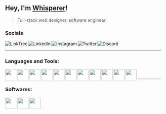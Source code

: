 ## Hey, I'm <a href="https://whispererx.github.io/" target="_blank">Whisperer</a>!

> Full-stack web designer, software engineer.

### Socials

<a href="https://linktr.ee/whispererX" target="_blank"><img align="left" alt="LinkTree"  src="https://img.shields.io/badge/linktree-39E09B?style=for-the-badge&logo=linktree&logoColor=white"/></a>
<a href="https://www.linkedin.com/in/herkus-%C5%BEilaitis-004b8434a/" target="_blank"><img align="left" alt="LinkedIn" src="https://img.shields.io/badge/LinkedIn-0077B5?style=for-the-badge&logo=linkedin&logoColor=white"/></a>
<a href="https://www.instagram.com/herkus.zz/" target="_blank"><img align="left" alt="Instagram"  src="https://img.shields.io/badge/Instagram-E4405F?style=for-the-badge&logo=instagram&logoColor=white"/></a>
<a href="https://x.com/WhispererMeta" target="_blank"><img align="left" alt="Twitter"    src="https://img.shields.io/badge/X-000000?style=for-the-badge&logo=x&logoColor=white"/></a>
<a href="https://www.discord.com/users/757852052901593179" target="_blank"><img align="left" alt="Discord"    src="https://img.shields.io/badge/Discord-5865F2?style=for-the-badge&logo=discord&logoColor=white"/></a>

<br/>
<hr>

### Languages and Tools:

<img align=left width="36" src="https://raw.githubusercontent.com/marwin1991/profile-technology-icons/refs/heads/main/icons/git.png">
<img align=left width="36" src="https://raw.githubusercontent.com/marwin1991/profile-technology-icons/refs/heads/main/icons/html.png">
<img align=left width="36" src="https://raw.githubusercontent.com/marwin1991/profile-technology-icons/refs/heads/main/icons/css.png">
<img align=left width="36" src="https://raw.githubusercontent.com/marwin1991/profile-technology-icons/refs/heads/main/icons/javascript.png">
<img align=left width="36" src="https://raw.githubusercontent.com/marwin1991/profile-technology-icons/refs/heads/main/icons/bootstrap.png">
<img align=left width="36" src="https://raw.githubusercontent.com/marwin1991/profile-technology-icons/refs/heads/main/icons/firebase.png">
<img align=left width="36" src="https://raw.githubusercontent.com/marwin1991/profile-technology-icons/refs/heads/main/icons/react.png">
<img align=left width="36" src="https://raw.githubusercontent.com/marwin1991/profile-technology-icons/refs/heads/main/icons/node_js.png">
<img align=left width="36" src="https://raw.githubusercontent.com/marwin1991/profile-technology-icons/refs/heads/main/icons/electron.png">
<img align=left width="36" src="https://raw.githubusercontent.com/marwin1991/profile-technology-icons/refs/heads/main/icons/mysql.png">
<img align=left width="36" src="https://raw.githubusercontent.com/marwin1991/profile-technology-icons/refs/heads/main/icons/python.png">


<br/>
<hr>

### Softwares:

<img align=left width="36" src="https://raw.githubusercontent.com/marwin1991/profile-technology-icons/refs/heads/main/icons/wordpress.png">
<img align=left width="36" src="https://raw.githubusercontent.com/marwin1991/profile-technology-icons/refs/heads/main/icons/visual_studio_code.png">
<img align=left width="36" src="https://raw.githubusercontent.com/marwin1991/profile-technology-icons/refs/heads/main/icons/figma.png">
